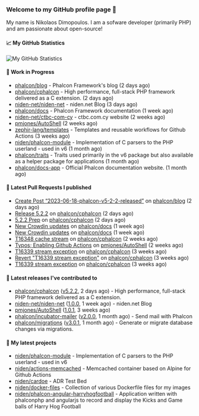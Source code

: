 ### Welcome to my GitHub profile page 👋

My name is Nikolaos Dimopoulos. I am a sofware developer (primarily PHP) and am passionate about open-source!

#### 📈 My GitHub Statistics

![My GitHub Statistics](https://github-readme-stats.vercel.app/api?username=niden&show_icons=true&count_private=true&hide_title=true&theme=transparent)

#### 👷 Work in Progress

- [phalcon/blog](https://github.com/phalcon/blog) - Phalcon Framework&#39;s blog (2 days ago)
- [phalcon/cphalcon](https://github.com/phalcon/cphalcon) - High performance, full-stack PHP framework delivered as a C extension. (2 days ago)
- [niden-net/niden-net](https://github.com/niden-net/niden-net) - niden.net Blog (3 days ago)
- [phalcon/docs](https://github.com/phalcon/docs) - Phalcon Framework documentation (1 week ago)
- [niden-net/ctbc-com-cy](https://github.com/niden-net/ctbc-com-cy) - ctbc.com.cy website (2 weeks ago)
- [pmjones/AutoShell](https://github.com/pmjones/AutoShell) (2 weeks ago)
- [zephir-lang/templates](https://github.com/zephir-lang/templates) - Templates and reusable workflows for Github Actions (3 weeks ago)
- [niden/phalcon-module](https://github.com/niden/phalcon-module) - Implementation of C parsers to the PHP userland - used in v6 (1 month ago)
- [phalcon/traits](https://github.com/phalcon/traits) - Traits used primarily in the v6 package but also available as a helper package for applications (1 month ago)
- [phalcon/docs-app](https://github.com/phalcon/docs-app) - Official Phalcon documentation website. (1 month ago)

#### 🔨 Latest Pull Requests I published

- [Create Post “2023-06-18-phalcon-v5-2-2-released”](https://github.com/phalcon/blog/pull/535) on [phalcon/blog](https://github.com/phalcon/blog) (2 days ago)
- [Release 5.2.2](https://github.com/phalcon/cphalcon/pull/16361) on [phalcon/cphalcon](https://github.com/phalcon/cphalcon) (2 days ago)
- [5.2.2 Prep](https://github.com/phalcon/cphalcon/pull/16360) on [phalcon/cphalcon](https://github.com/phalcon/cphalcon) (2 days ago)
- [New Crowdin updates](https://github.com/phalcon/docs/pull/3143) on [phalcon/docs](https://github.com/phalcon/docs) (1 week ago)
- [New Crowdin updates](https://github.com/phalcon/docs/pull/3140) on [phalcon/docs](https://github.com/phalcon/docs) (1 week ago)
- [T16348 cache stream](https://github.com/phalcon/cphalcon/pull/16349) on [phalcon/cphalcon](https://github.com/phalcon/cphalcon) (2 weeks ago)
- [Typos; Enabling Github Actions](https://github.com/pmjones/AutoShell/pull/12) on [pmjones/AutoShell](https://github.com/pmjones/AutoShell) (2 weeks ago)
- [T16339 stream exception](https://github.com/phalcon/cphalcon/pull/16347) on [phalcon/cphalcon](https://github.com/phalcon/cphalcon) (3 weeks ago)
- [Revert &#34;T16339 stream exception&#34;](https://github.com/phalcon/cphalcon/pull/16346) on [phalcon/cphalcon](https://github.com/phalcon/cphalcon) (3 weeks ago)
- [T16339 stream exception](https://github.com/phalcon/cphalcon/pull/16345) on [phalcon/cphalcon](https://github.com/phalcon/cphalcon) (3 weeks ago)

#### 🔭 Latest releases I've contributed to

- [phalcon/cphalcon](https://github.com/phalcon/cphalcon) ([v5.2.2](https://github.com/phalcon/cphalcon/releases/tag/v5.2.2), 2 days ago) - High performance, full-stack PHP framework delivered as a C extension.
- [niden-net/niden-net](https://github.com/niden-net/niden-net) ([1.0.0](https://github.com/niden-net/niden-net/releases/tag/1.0.0), 1 week ago) - niden.net Blog
- [pmjones/AutoShell](https://github.com/pmjones/AutoShell) ([1.0.1](https://github.com/pmjones/AutoShell/releases/tag/1.0.1), 3 weeks ago)
- [phalcon/incubator-mailer](https://github.com/phalcon/incubator-mailer) ([v2.0.0](https://github.com/phalcon/incubator-mailer/releases/tag/v2.0.0), 1 month ago) - Send mail with Phalcon
- [phalcon/migrations](https://github.com/phalcon/migrations) ([v3.0.1](https://github.com/phalcon/migrations/releases/tag/v3.0.1), 1 month ago) - Generate or migrate database changes via migrations.

#### 🌱 My latest projects

- [niden/phalcon-module](https://github.com/niden/phalcon-module) - Implementation of C parsers to the PHP userland - used in v6
- [niden/actions-memcached](https://github.com/niden/actions-memcached) - Memcached container based on Alpine for Github Actions
- [niden/cardoe](https://github.com/niden/cardoe) - ADR Test Bed
- [niden/docker-files](https://github.com/niden/docker-files) - Collection of various Dockerfile files for my images
- [niden/phalcon-angular-harryhogfootball](https://github.com/niden/phalcon-angular-harryhogfootball) - Application written with phalconphp and angularjs to record and display the Kicks and Game balls of Harry Hog Football


